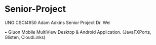# Senior-Project

UNG CSCI4950 Adam Adkins 
Senior Project
Dr. Wei


• Gluon Mobile MultiView Desktop & Android Application. (JavaFXPorts, Glisten, CloudLinks)
